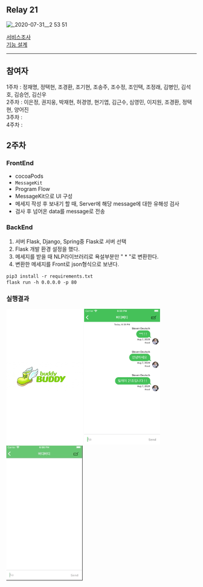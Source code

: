 ## Relay 21
![_2020-07-31__2 53 51](https://user-images.githubusercontent.com/21030956/89019291-0b656a80-d358-11ea-82f2-f60358dc763c.png)

[서비스조사](Documents/ProjectResearch.md)  
[기능 설계](Documents/ProjectDesign.md)

---
## 참여자
1주차 : 정재명, 정택현, 조경환, 조기현, 조송주, 조수정, 조인택, 조정래, 김병인, 김석호, 김승언, 김신우  
2주차 : 이은정, 권지웅, 박재현, 허경영, 현기엽, 김근수, 심영민, 이지원, 조경환, 정택현, 양어진  
3주차 :   
4주차 :   



## 2주차

### FrontEnd

- cocoaPods
- `MessageKit`
- Program Flow
- MessageKit으로 UI 구성
- 메세지 작성 후 보내기 할 때, Server에 해당 message에 대한 유해성 검사
- 검사 후 넘어온 data를 message로 전송

### BackEnd

1. 서버 Flask, Django, Spring중  Flask로 서버 선택
2. Flask 개발 환경 설정을 했다.
3. 메세지를 받을 때 NLP라이브러리로 욕설부분만 " * "로 변환한다.
4. 변환한 메세지를 Front로 json형식으로 보낸다.

```sudo
pip3 install -r requirements.txt
flask run -h 0.0.0.0 -p 80
```

### 실행결과

<img src="./1.png" width = "40%">
<img src="./2.png" width = "40%">
<img src="./3.gif" width = "40%">
